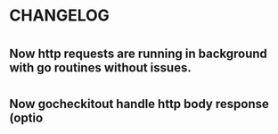 # CHANGELOG 

#

## Now http requests are running in background with go routines without issues. 

#

## Now gocheckitout handle http body response (optio